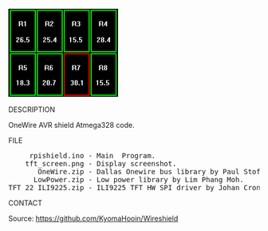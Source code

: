 ![TFT](https://github.com/KyomaHooin/Wireshield/raw/master/avr/tft_screen.png "screenshot")

DESCRIPTION

OneWire AVR shield Atmega328 code.

FILE

<pre>
     rpishield.ino - Main  Program.
    tft_screen.png - Display screenshot.
       OneWire.zip - Dallas Onewire bus library by Paul Stoffregen (c) 2017.
      LowPower.zip - Low power library by Lim Phang Moh.
TFT_22_ILI9225.zip - ILI9225 TFT HW SPI driver by Johan Cronje Nkawu (c) 2017.
</pre>

CONTACT

Source: https://github.com/KyomaHooin/Wireshield

